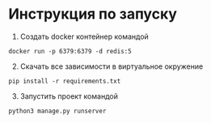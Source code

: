 # Инструкция по запуску
1. Создать docker контейнер командой
```shell
docker run -p 6379:6379 -d redis:5
```
2. Скачать все зависимости в виртуальное окружение

```shell
pip install -r requirements.txt
```

3. Запустить проект командой

```shell
python3 manage.py runserver
```
